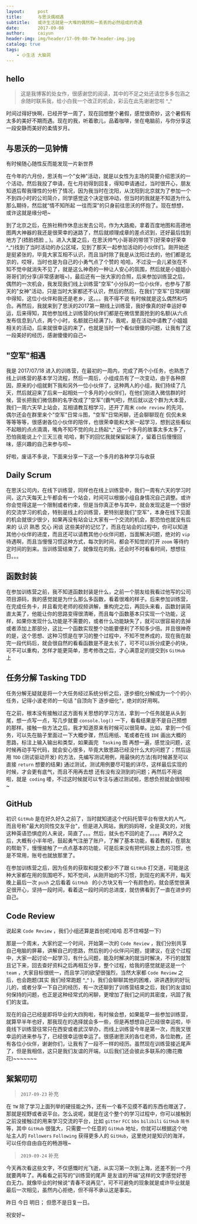 ```yaml
---
layout:     post   				                                
title:      与思沃偶相遇                              
subtitle:   或许生活就是一大堆的偶然和一丢丢的必然组成的奇遇        
date:       2017-09-08 				                            
author:     caiyun 						                        
header-img: img/header/17-09-08-TW-header-img.jpg 	                            
catalog: true 						                            
tags:								                            
    - 小生活 大脑洞
---
```


## hello
> 这是我博客的处女作，很感谢您的阅读，其中的不足之处还请您多多包涵之余随时联系我，给小白我一个改正的机会，彩云在此先谢谢您啦 ^_^


时间过得好快啊，已经开学一周了，现在回想整个暑假，感觉很奇妙，这个暑假有太多的美好不期而遇。现在的我，听着歌儿，品着咖啡，坐在电脑前，与你分享这一段安静而美好的柔情岁月。

## 与思沃的一见钟情
有时候随心随性反而能发现一片新世界

在今年的六月份，思沃有一个"女神"活动，就是以女性为主场的简要介绍思沃的一个活动，然后我投了申请，在七月初得到回复，得知申请通过，当时很开心，朋友知道后帮我理性的分析了情况，因为我当时在沈阳，从沈阳到北京就为了参加一个不到四小时的公司简介，同学感觉这个决定很冲动，但当时的我就是不知道为什么那么期待，然后就“情不知所起 一往而深”的只身前往思沃的怀抱了。现在想想，或许这就是缘分吧~

到了北京之后，在旅社稍作休息出发去公司，作为大路痴，拿着百度地图和高德地图两大神器的我还是很荣幸的迷路了，然后就顺理成章的差点迟到，还好最后找到地方了(捂脸捂脸 *_* )。进入大厦之后，在思沃帅气小哥哥的带领下(好荣幸好荣幸 ^_^)找到了当时活动的办公区域，见到了那天一起参加活动的小伙伴们。刚开始还是挺紧张的，毕竟大家互相不认识，而且当时除了我是从沈阳过去的，他们都是北京的，哎呀，当时也是为自己的小勇气点了个赞的 哈哈，不过没一会儿紧张在不知不觉中就消失不见了，就是这么神奇的一种让人安心的氛围，然后就是小姐姐小哥哥们的分享(非常感谢哦~)，最后还有一张大家的合照，后来参加训练营之后，偶然的一次机会，我发现我们线上训练营"空军"小分队的一位小伙伴，也参与了那天的"女神"活动，只是当时大家都还不认识，然后的然后，在我们"空军"日常闲聊中得知，这位小伙伴和我还是老乡，这。。。我不得不说 有时候就是这么偶然和巧合。再然后，我就来到了思沃的2017第一期线上训练营，我好像真的好幸运好幸运，后来得知，其他参加线上训练营的伙伴们都是在微信里面抢到的名额(从六点发布信息到八点，两个小时，名额就已经满了)，我呢，是在活动中请教了小姐姐相关的活动，后来就很幸运的来了，也就是当时一个看似很傻的问题，让我有了这一段美好的经历，感谢傻傻的自己~ 

## "空军"相遇
我是 2017/07/18 进入的训练营，在最初的一周内，完成了两个小任务，也熟悉了线上训练营的基本学习流程，然后一周后，小组成员有了一次变动，由于各种原因，原来的小组就剩下我和另外一位小伙伴了，这种两人的小组，我们持续了几天，然后就迎来了后来一起相处一个多月的小伙伴们，在他们刚进入微信群的时候，营长把我们微信群的名字改成了"空军"(霸气吧)，然后就以这个群为大本营，我们一周六天早上站会，互相请教互相学习，还开了周末 `code review` 的先河，偶尔还会在群里来个"空军"日常斗图，"空军"日常闲聊，还会聊聊现在 侃侃未来 等等等等，很感谢各位小伙伴的陪伴，也很荣幸能和大家一起学习，想到这些看似不起眼的点点滴滴，嘴角不知不觉的向上扬起^_^ 这一个多月的故事太多太多了，恐怕我能说上个三天三夜 哈哈，剩下的回忆我就保留起来了，留着日后慢慢回味，感兴趣的自己来参与呗~

好啦，废话不多说，下面来分享一下这一个多月的各种学习与收获

##  Daily Scrum
在思沃公司内，在线下训练营，同样也在线上训练营中，我们一周有六天的学习时间，这六天每天上午都会有一个站会，时间可以根据小组自身情况自己调整。或许你会觉得这是一个限制或者约束，但是当你真正参与其中，就会发现这是一个很好的交流学习的机会，特别是线上的训练营，更特别是我们"空军"，本身在线下见面的机会就很少很少，如果再没有站会让大家有一个交流的机会，那恐怕也就没有后来的 认识 熟悉 交心 闲谈 这些美好的记忆了，而且在站会的过程中，你可以知道其他小伙伴的进度，而且还可以请教其他小伙伴问题，当面解决问题，绝对的 `vip` 待遇啊，而且当慢慢习惯这种方式，每次到时间，都会不知觉的打开 `zoom` 等待约定时间的到来。当训练营结束了，就像现在的我，还会时不时看看时间，想想往日。。。

## 函数封装
在参加训练营之前，我不知道函数封装是什么，之前一个朋友给我看过他写的公司项目源码，我的感觉就是为什么那么多函数，看着很难的样子。后来参加训练营，在完成任务卡，并且看完老师的视频讲解，重构完之后，再回头来看，函数封装简直太美了，他能让你的思路变得很清晰，而且每个函数基本只实现一个功能，这样，如果你发现什么功能是不需要的，或者什么功能缺失了，就可以很容易的去掉或者添加上那部分，这比一个函数实现整个功能要便利了不知多少倍。并且很神奇的是，这个思想、这种习惯是在学习的整个过程中，不知不觉养成的，现在我在敲完一段代码后，就会很自然的看看函数是不是太长了，可不可以拆分成更小的块，可不可以重构，怎样才能更简单，思考修改之后，才心满意足的提交到s `GitHub` 上

## 任务分解 Tasking TDD
任务分解无疑就是将一个大任务经过系统分析之后，逐步细化分解成为一个个的小任务，记得小波老师的一句话 "自顶向下 逐步细化"，绝对的好用啊。

在之前，根本没有接触过这方面有关思想的学习方法，拿到一个任务就是从头到尾，想一点写一点，写几步就要 `console.log()` 一下，看看结果是不是自己预想的那样。接触一些方法之后，我才知道原来有时候可以很简单。比如，拿到一个任务，可以先在脑子里面过一下大概步骤，然后用纸、笔或者在线 `IDE` 画出大概的思路，标注上输入输出和类型，如果画完 ` Tasking` 图 再想一遍，感觉没问题，这时候再动手写代码，就会安心很多，毕竟大致思路已经没什么大的问题了；然后运用 `TDD` (测试驱动开发) 的方法，先编写测试用例，用最快的方法(有时候甚至可以直接 `return` 想要的结果) 通过测试，测试用例要尽可能的详尽，这样最后实现的时候，才会更有底气，而且不用再去想 还有没有没测到的问题；再然后不用说啦，就是` coding` 喽，不过这时候就可以专注与通过测试啦，思想负担就会很轻啦~ 

## GitHub 
初识 `GitHub` 是在好久好久之前了，当时就知道这个代码托管平台有很大的人气，而且号称"最大的同性交友平台"，但是进入网站，我的妈妈呀，全是英文的，对我这种英语恐惧症的人来说，简直了。。。然后，就头也不回的走了。。。。再好久之后，大概有小半年吧，鼓起勇气注册了账户，了解了基本功能，看着教程，在朋友的帮助下，慢慢接触了一点点基本的功能，可是后来没有把代码放上去的习惯，也是不常用，账号也就放那里了。

在参加训练营之后，因为任务的获取和提交都少不了跟 `GitHub` 打交道，可能是这种大家都在用的氛围吧不，知不觉间，从刚开始的不习惯，到现在的离不开，每天晚上最后一次 `push` 之后看着 `GitHub ` 的小方块又有一个有颜色的，就会感觉很满足很开心，坚持一段时间，看着这一段时间的总进度，就仿佛看到了一直在进步的自己。

## Code Review
说起来 `Code Review` ，我们小组还算是首创呢(哈哈 忍不住嘚瑟一下)

那是一个周末，大家约定一个时间，开始第一次的 `Code Review` ，我们分别共享自己电脑的屏幕，讲解自己的思路，然后别的小伙伴问问题，提建议，在这个过程中，大家一起讨论一起学习，有什么问题，能及时解决的就当时解决，不行的就暂且记下来，回去查好资料之后再相互分享，整个过程，给我的感觉就是这是一个 `team` ，大家目标很统一，而且学习的欲望很强烈，当然大家都 `Code Review` 之后，也会跑题(其实 我们经常跑题 ^_^ )，我们会聊聊其他的困难，讲讲遇到的好玩儿的，或者分享一下自己的经历，有一次还聊到了训练营结束之后，我们的友谊如何保持的问题，也正是这种经常式的闲聊，更增加了我们之间的其密度，巩固了我们的友谊。

现在的自己已经是即将毕业的大四狗啦，有时候会想，如果能早一些参加训练营，就算早半年也好，那我现在的选择就会多一些，但是再想想自己已经很幸运啦，毕竟线下训练营往常只在西安或者武汉举办，而线上训练营今年是第一次，而我又很幸运的进来参与了，已经很幸运很幸运了。很感谢思沃的各位老师，各位助教，还有各位小伙伴，谢谢你们，让我有了一段不一样的经历。虽然现在训练营接近尾声了，但是我相信，这只是我们友谊的开端，以后我们还会彼此多联系的(撒花撒花)~~~~~~~

## 絮絮叨叨
> `2017-09-23` 补充

在 `TW` 除了学习上面列举的硬技能之外，还有一个看不见摸不着的东西也赠送了，那就是视野或者说平台。怎么说呢，就是在这个整个的学习过程中，你可以接触到之前没接触过的用来学习交流的平台，比如 `gitter` `FCC` `bbs` `bilibili` `GitHub` `简书` 等，其中 `GitHub` 很强大，只需要一个任意的 `GitHub` 地址，你就可以根据这个地址主人的 `Followers` `Following` 获得更多人的 `GitHub`，这里绝对是知识的海洋，可以任你自由自在的畅游哦~

> `2019-09-24` 补充

今天再次看这些文字，不仅感慨时光飞逝，从实习第一次到上海，还差不到一个月就要两年了。再看看之前写的“训练营的尾声 是友谊的开端”这样的文字感觉好苍白无力。就像毕业的时候说“青春不说再见”，可不可避免的现象就是或许毕业就是最后一次相见，虽然内心拒绝，但不得不承认这是事实。

昨日 今日 明日；
但愿不是日复一日。

祝安好~

